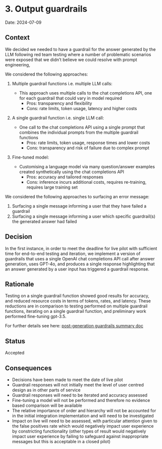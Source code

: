 # 3. Output guardrails

Date: 2024-07-09

## Context

We decided we needed to have a guardrail for the answer generated by the LLM following red team testing where a number of problematic scenarios were exposed that we didn’t believe we could resolve with prompt engineering,

We considered the following approaches:

1. Multiple guardrail functions i.e. multiple LLM calls:
   - This approach uses multiple calls to the chat completions API, one for each guardrail that could vary in model required
     - Pros: transparency and flexibility
     - Cons: rate limits, token usage, latency and higher costs

2. A single guardrail function i.e. single LLM call:
   - One call to the chat completions API using a single prompt that combines the individual prompts from the multiple guardrail functions
     - Pros: rate limits, token usage, response times and lower costs
     - Cons: transparency and risk of failure due to complex prompt

3. Fine-tuned model:
   - Customising a language model via many question/answer examples created synthetically using the chat completions API
     - Pros: accuracy and tailored responses
     - Cons: inference incurs additional costs, requires re-training, requires large training set

We considered the following approaches to surfacing an error message:

1. Surfacing a single message informing a user that they have failed a guardrail
2. Surfacing a single message informing a user which specific guardrail(s) the generated answer had failed

## Decision

In the first instance, in order to meet the deadline for live pilot with sufficient time for end-to-end testing and iteration, we implement a version of guardrails that uses a single OpenAI chat completions API call after answer generation, uses GPT-4o, and produces a single response highlighting that an answer generated by a user input has triggered a guardrail response.

## Rationale

Testing on a single guardrail function showed good results for accuracy, and reduced resource costs in terms of tokens, rates, and latency. These reductions are in comparison to testing performed on multiple guardrail functions, iterating on a single guardrail function, and preliminary work performed fine-tuning gpt-3.5.

For further details see here: [post-generation guardrails summary doc](https://docs.google.com/document/d/1cNPIJGUFRjv35WquIkxP_YoXbKFuqlSNojnLL9eUyFA/edit)

## Status

Accepted

## Consequences

- Decisions have been made to meet the date of live pilot
- Guardrail responses will not initially meet the level of user centred design as in other parts of service
- Guardrail responses will need to be iterated and accuracy assessed
- Fine-tuning a model will not be performed and therefore no evidence based comparison will be available
- The relative importance of order and hierarchy will not be accounted for in the initial integration implementation and will need to be investigated
- Impact on live will need to be assessed, with particular attention given to the false positives rate which would negatively impact user experience by constricting functionality (other types of result would negatively impact user experience by failing to safeguard against inappropriate messages but this is acceptable in a closed pilot)
